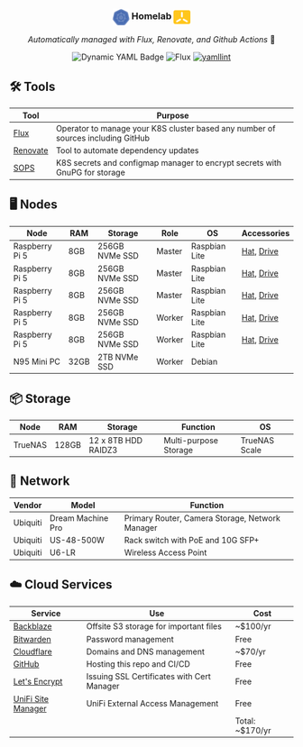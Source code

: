 <div align="center">

### <img src="./kubernetes/res/k8s-logo.png" align="center" width="30px" height="30px"/> Homelab <img src="./kubernetes/res/k3s-logo.png" align="center" width="30px" height="30px"/>

_Automatically managed with Flux, Renovate, and Github Actions_ 🤖

</div>


<div align="center">

![Dynamic YAML Badge](https://img.shields.io/badge/dynamic/yaml?url=https%3A%2F%2Fraw.githubusercontent.com%2Fhomelab-peej%2Fk8s-at-home%2Frefs%2Fheads%2Fmain%2Fkubernetes%2Fapps%2Fsystem-upgrade-controller%2Fapp%2Fplan-server.yaml&query=%24.spec.version&style=flat&label=Kubernetes)
  ![Flux](https://badgen.net/badge/Flux/2.5.1/blue) [![yamllint](https://github.com/homelab-peej/k8s-at-home/actions/workflows/yamllint.yaml/badge.svg?branch=main&event=push)](https://github.com/homelab-peej/k8s-at-home/actions/workflows/yamllint.yaml)

</div>

## 🛠️ Tools

| Tool                                     | Purpose                                                                          |
|------------------------------------------|----------------------------------------------------------------------------------|
| [Flux](https://fluxcd.io/flux/)          | Operator to manage your K8S cluster based any number of sources including GitHub |
| [Renovate](https://docs.renovatebot.com) | Tool to automate dependency updates                                              |
| [SOPS](https://github.com/getsops/sops)  | K8S secrets and configmap manager to encrypt secrets with GnuPG for storage      |


## 🖥️ Nodes

| Node            | RAM  | Storage                   | Role   | OS            | Accessories                                                                            |
|-----------------|------|---------------------------|--------|---------------|----------------------------------------------------------------------------------------|
| Raspberry Pi 5  | 8GB  | 256GB NVMe SSD            | Master | Raspbian Lite | [Hat](https://www.waveshare.com/poe-m.2-hat-plus.htm), [Drive](https://a.co/d/4kcOG6z) |
| Raspberry Pi 5  | 8GB  | 256GB NVMe SSD            | Master | Raspbian Lite | [Hat](https://www.waveshare.com/poe-m.2-hat-plus.htm), [Drive](https://a.co/d/4kcOG6z) |
| Raspberry Pi 5  | 8GB  | 256GB NVMe SSD            | Master | Raspbian Lite | [Hat](https://www.waveshare.com/poe-m.2-hat-plus.htm), [Drive](https://a.co/d/4kcOG6z) |
| Raspberry Pi 5  | 8GB  | 256GB NVMe SSD            | Worker | Raspbian Lite | [Hat](https://www.waveshare.com/poe-m.2-hat-plus.htm), [Drive](https://a.co/d/4kcOG6z) |
| Raspberry Pi 5  | 8GB  | 256GB NVMe SSD            | Worker | Raspbian Lite | [Hat](https://www.waveshare.com/poe-m.2-hat-plus.htm), [Drive](https://a.co/d/4kcOG6z) |
| N95 Mini PC     | 32GB | 2TB NVMe SSD              | Worker | Debian        |                                                                                        |


## 📦 Storage

| Node    | RAM   | Storage             | Function              | OS            |
|---------|-------|---------------------|-----------------------|---------------|
| TrueNAS | 128GB | 12 x 8TB HDD RAIDZ3 | Multi-purpose Storage | TrueNAS Scale |


## 🛜 Network 

| Vendor   | Model             | Function                                        |
|----------|-------------------|-------------------------------------------------|
| Ubiquiti | Dream Machine Pro | Primary Router, Camera Storage, Network Manager |
| Ubiquiti | US-48-500W        | Rack switch with PoE and 10G SFP+               |
| Ubiquiti | U6-LR             | Wireless Access Point                           |


## ☁️ Cloud Services

| Service                                              | Use                                        | Cost            |
|------------------------------------------------------|--------------------------------------------|-----------------|
| [Backblaze](https://www.backblaze.com/cloud-storage) | Offsite S3 storage for important files     | ~$100/yr        |
| [Bitwarden](https://bitwarden.com)                   | Password management                        | Free            |
| [Cloudflare](https://www.cloudflare.com/)            | Domains and DNS management                 | ~$70/yr         |
| [GitHub](https://github.com/)                        | Hosting this repo and CI/CD                | Free            |
| [Let's Encrypt](https://letsencrypt.org/)            | Issuing SSL Certificates with Cert Manager | Free            |
| [UniFi Site Manager](https://unifi.ui.com)           | UniFi External Access Management           | Free            |
|                                                      |                                            | Total: ~$170/yr |
